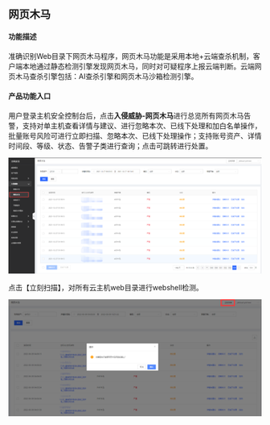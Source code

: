 ## 网页木马

#### 功能描述

准确识别Web目录下网页木马程序，网页木马功能是采用本地+云端查杀机制，客户端本地通过静态检测引擎发现网页木马，同时对可疑程序上报云端判断。云端网页木马查杀引擎包括：AI查杀引擎和网页木马沙箱检测引擎。

#### 产品功能入口

用户登录主机安全控制台后，点击**入侵威胁-网页木马**进行总览所有网页木马告警，支持对单主机查看详情与建议、进行忽略本次、已线下处理和加白名单操作，批量账号风险可进行立即扫描、忽略本次、已线下处理操作；支持账号资产、详情时间段、等级、状态、告警子类进行查询；点击可跳转进行处置。 

![](../../../../image/Endpoint-Security/webshell1.png)

点击【立刻扫描】，对所有云主机web目录进行webshell检测。

![](../../../../image/Endpoint-Security/webshell3.png)
